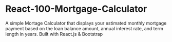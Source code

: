 # React-100-Mortgage-Calculator

A simple Mortage Calculator that displays your estimated monthly mortgage payment based on the loan balance amount, annual interest rate, and term length in years. Built with React.js & Bootstrap
